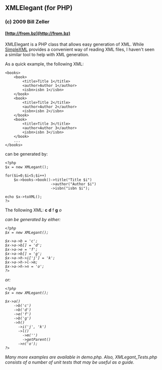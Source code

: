 ## XMLElegant (for PHP)

### (c) 2009 Bill Zeller
#### [http://from.bz](http://from.bz)

XMLElegant is a PHP class that allows easy generation of XML. While [SimpleXML][SimpleXML] provides a convenient way of reading XML files, I haven't seen a similar tool to help with XML generation.

As a quick example, the following XML:

    <books>
        <book>
            <title>Title 1</title>
            <author>Author 1</author>
            <isbn>isbn 1</isbn>
        </book>
        <book>
            <title>Title 2</title>
            <author>Author 2</author>
            <isbn>isbn 2</isbn>
        </book>
        <book>
            <title>Title 3</title>
            <author>Author 3</author>
            <isbn>isbn 3</isbn>
        </book>
        ...
    </books>    

can be generated by:

    <?php
    $x = new XMLegant();

    for($i=0;$i<5;$i++)
        $x->books->book()->title("Title $i")
                         ->author("Author $i")
                         ->isbn("isbn $i");

    echo $x->toXML();
    ?>
    
The following XML:
    <a>
        <b>c</b>
        <b>d</b>
        <e>f</e>
        <b>g</b>
        <h>
            <i j="k"/>
            <l>
                <m/>
            </l>
            <n>o</n>
        </h>
    <a>

can be generated by either:

    <?php
    $x = new XMLegant();

    $x->a->b = 'c'; 
    $x->a->b[] = 'd';
    $x->a->e = 'f';
    $x->a->b[] = 'g';
    $x->a->h->i['j'] = 'k';
    $x->a->h->l->m;
    $x->a->h->n = 'o';
    ?>


or:

    <?php
    $x = new XMLegant();

    $x->a()
        ->b('c')
        ->b('d')
        ->e('f')
        ->b('g')
        ->h()
          ->i('j', 'k')
          ->l()
            ->m('')
            ->getParent()
          ->n('o');
    ?>

Many more examples are available in demo.php. Also, XMLegant_Tests.php consists of a number of unit tests that may be useful as a guide.

[SimpleXML]: http://php.net/simplexml

